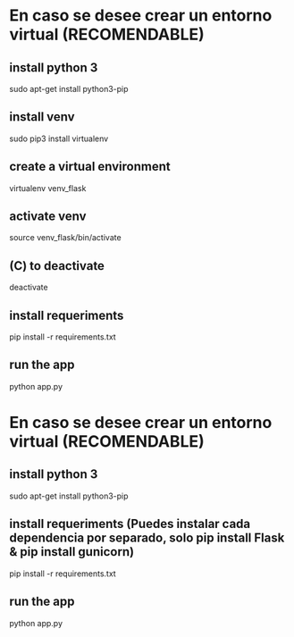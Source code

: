 # En caso se desee crear un entorno virtual (RECOMENDABLE)

## install python 3
sudo apt-get install python3-pip
## install venv
sudo pip3 install virtualenv 
## create a virtual environment
virtualenv venv_flask
## activate venv
source venv_flask/bin/activate
## (C) to deactivate
deactivate
## install requeriments 
pip install -r requirements.txt
## run the app
python app.py

# En caso se desee crear un entorno virtual (RECOMENDABLE)

## install python 3
sudo apt-get install python3-pip
## install requeriments (Puedes instalar cada dependencia por separado, solo pip install Flask & pip install gunicorn)
pip install -r requirements.txt
## run the app
python app.py